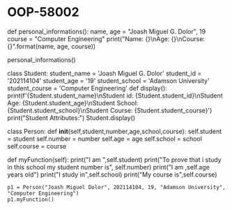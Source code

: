 # OOP-58002
def personal_informations():
    name, age = "Joash Miguel G. Dolor", 19
    course = "Computer Engineering"
    print("Name: {}\nAge: {}\nCourse: {}".format(name, age, course))

personal_informations()




class Student:
    student_name = 'Joash Miguel G. Dolor'
    student_id = '202114104'
    student_age = '19'
    student_school = 'Adamson University'
    student_course = 'Computer Engineering'
    def display():
        print(f'{Student.student_name}\nStudent id: {Student.student_id}\nStudent Age: {Student.student_age}\nStudent School: {Student.student_school}\nStudent Course: {Student.student_course}')
print("Student Attributes:")
Student.display()


class Person:
  def __init__(self,student,number,age,school,course):
    self.student = student
    self.number = number
    self.age = age
    self.school = school
    self.course = course
  
  def myFunction(self):
    print("I am ",self.student)
    print("To prove that i study in this school my student number is", self.number)
    print("I am ,self.age years old")
    print("I study in",self.school)
    print("My course is",self.course)
  
    p1 = Person("Joash Miguel Dolor", 202114104, 19, "Adamson University", "Computer Engineering")
    p1.myFunction()    
